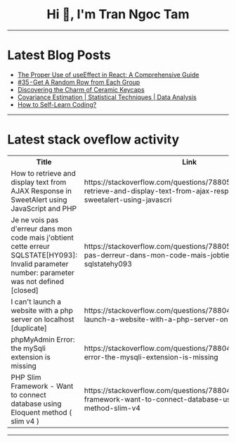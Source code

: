 <h1 align="center">Hi 👋, I'm Tran Ngoc Tam</h1>

---

# Latest Blog Posts 
<!-- BLOG-POST-LIST:START -->
- [The Proper Use of useEffect in React: A Comprehensive Guide](https://dev.to/srijan_karki/the-proper-use-of-useeffect-in-react-a-comprehensive-guide-1edi)
- [#35 - Get A Random Row from Each Group](https://dev.to/judith677/35-get-a-random-row-from-each-group-25hi)
- [Discovering the Charm of Ceramic Keycaps](https://dev.to/mysticcoder/discovering-the-charm-of-ceramic-keycaps-37e5)
- [Covariance Estimation | Statistical Techniques | Data Analysis](https://dev.to/labex/covariance-estimation-statistical-techniques-data-analysis-42ej)
- [How to Self-Learn Coding?](https://dev.to/shariqahmed525/how-to-self-learn-coding-27h3)
<!-- BLOG-POST-LIST:END -->

---

# Latest stack oveflow activity
<table>
  <tr><th>Title</th><th>Link</th></tr>
  <!-- STACKOVERFLOW:START --><tr><td>How to retrieve and display text from AJAX Response in SweetAlert using JavaScript and PHP</td><td>https://stackoverflow.com/questions/78805164/how-to-retrieve-and-display-text-from-ajax-response-in-sweetalert-using-javascri</td></tr><tr><td>Je ne vois pas d&#39;erreur dans mon code mais j&#39;obtient cette erreur SQLSTATE[HY093]: Invalid parameter number: parameter was not defined [closed]</td><td>https://stackoverflow.com/questions/78805135/je-ne-vois-pas-derreur-dans-mon-code-mais-jobtient-cette-erreur-sqlstatehy093</td></tr><tr><td>I can&#39;t launch a website with a php server on localhost [duplicate]</td><td>https://stackoverflow.com/questions/78804999/i-cant-launch-a-website-with-a-php-server-on-localhost</td></tr><tr><td>phpMyAdmin Error: the mySqli extension is missing</td><td>https://stackoverflow.com/questions/78804984/phpmyadmin-error-the-mysqli-extension-is-missing</td></tr><tr><td>PHP Slim Framework - Want to connect database using Eloquent method &lpar; slim v4 &rpar;</td><td>https://stackoverflow.com/questions/78804889/php-slim-framework-want-to-connect-database-using-eloquent-method-slim-v4</td></tr><!-- STACKOVERFLOW:END -->
</table>

---


